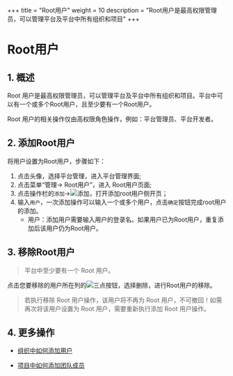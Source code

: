 +++
title = "Root用户"
weight = 10
description = "Root用户是最高权限管理员，可以管理平台及平台中所有组织和项目"
+++

# Root用户

## 1. 概述
Root 用户是最高权限管理员，可以管理平台及平台中所有组织和项目。平台中可以有一个或多个Root用户，且至少要有一个Root用户。

Root 用户的相关操作仅由高权限角色操作，例如：平台管理员、平台开发者。

## 2. 添加Root用户

将用户设置为Root用户，步骤如下：

1. 点击头像，选择平台管理，进入平台管理界面;
2. 点击菜单“管理-> Root用户”，进入 Root用户页面;
3. 点击操作栏的`添加`→![添加](/docs/user-guide/manager-guide/image/add.png)，打开添加root用户侧开页；
4. 输入`用户`，一次添加操作可以输入一个或多个用户，点击`确定`按钮完成root用户的添加。
    - 用户：添加用户需要输入用户的登录名。如果用户已为Root用户，重复添加后该用户仍为Root用户。

## 3. 移除Root用户

<blockquote class="note">
         平台中至少要有一个 Root 用户。
      </blockquote>

点击您要移除的用户所在列的![三点](/docs/user-guide/manager-guide/image/more-vert.png)按钮，选择删除，进行Root用户的移除。

<blockquote class="warning">
         若执行移除 Root 用户操作，该用户将不再为 Root 用户，不可撤回！如需再次将该用户设置为 Root 用户，需要重新执行添加 Root 用户操作。
      </blockquote>

## 4. 更多操作

- [组织中如何添加用户](../../manager-center/org-user)

- [项目中如何添加团队成员](../../../cooperation/teammember)




